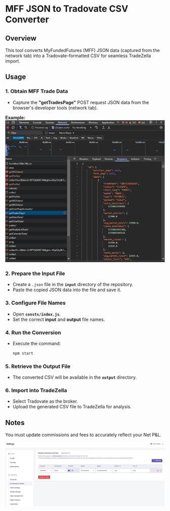 # MFF JSON to Tradovate CSV Converter

## Overview
This tool converts MyFundedFutures (MFF) JSON data (captured from the network tab) into a Tradovate-formatted CSV for seamless TradeZella import.

## Usage

### 1. Obtain MFF Trade Data
- Capture the **"getTradesPage"** POST request JSON data from the browser's developer tools (network tab).

**Example:**
![Network Tab - Get Trades Page](assets/post-request.png)

### 2. Prepare the Input File
- Create a `.json` file in the **`input`** directory of the repository.
- Paste the copied JSON data into the file and save it.

### 3. Configure File Names
- Open **`consts/index.js`**.
- Set the correct **input** and **output** file names.

### 4. Run the Conversion
- Execute the command:
  ```sh
  npm start
  ```

### 5. Retrieve the Output File
- The converted CSV will be available in the **`output`** directory.

### 6. Import into TradeZella
- Select Tradovate as the broker.
- Upload the generated CSV file to TradeZella for analysis.


## Notes
You must update commissions and fees to accurately reflect your Net P&L.

![Network Tab - Get Trades Page](assets/commissions-fees.png)